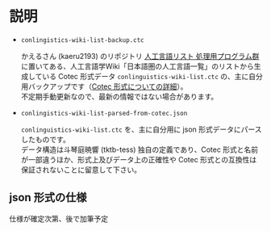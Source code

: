 # 説明

- `conlingistics-wiki-list-backup.ctc`

    かえるさん (kaeru2193) のリポジトリ [人工言語リスト 処理用プログラム群][1] に置いてある、人工言語学Wiki「日本語圏の人工言語一覧」のリストから生成している Cotec 形式データ `conlinguistics-wiki-list.ctc` の、主に自分用バックアップです（[Cotec 形式についての詳細][2]）。  
    不定期手動更新なので、最新の情報ではない場合があります。

- `conlingistics-wiki-list-parsed-from-cotec.json`

    `conlinguistics-wiki-list.ctc` を、主に自分用に json 形式データにパースしたものです。  
    データ構造は斗琴庭暁響 (tktb-tess) 独自の定義であり、Cotec 形式と名前が一部違うほか、形式上及びデータ上の正確性や Cotec 形式との互換性は保証されないことに留意して下さい。

## json 形式の仕様

仕様が確定次第、後で加筆予定

[1]:https://github.com/kaeru2193/Conlang-List-Works
[2]:https://migdal.jp/cl_kiita/cotec-conlang-table-expression-powered-by-csv-clakis-rfc-2h86

